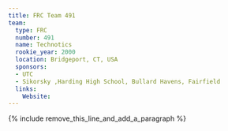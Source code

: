 ```yaml
---
title: FRC Team 491
team:
  type: FRC
  number: 491
  name: Technotics
  rookie_year: 2000
  location: Bridgeport, CT, USA
  sponsors:
  - UTC
  - Sikorsky ,Harding High School, Bullard Havens, Fairfield
  links:
    Website:
---
```


{% include remove_this_line_and_add_a_paragraph %}